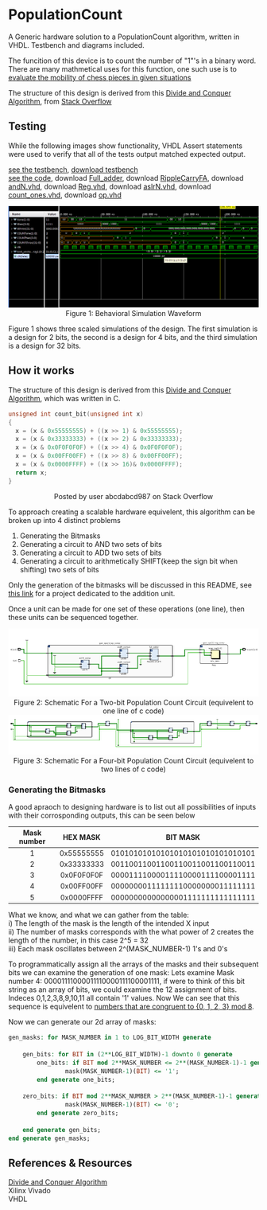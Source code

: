 # PopulationCount
A Generic hardware solution to a PopulationCount algorithm, written in VHDL. Testbench and diagrams included.  
    
The funcition of this device is to count the number of "1"'s in a binary word. There are many mathmetical uses for this function, one such use is to [evaluate the mobility of chess pieces in given situations](https://www.chessprogramming.org/Population_Count)  
    
The structure of this design is derived from this [Divide and Conquer Algorithm](https://stackoverflow.com/questions/109023/how-to-count-the-number-of-set-bits-in-a-32-bit-integer/11816547#11816547), from [Stack Overflow](https://stackoverflow.com)  

## Testing

While the following images show functionality, VHDL Assert statements were used to verify that all of the tests output matched expected output.  
  
[see the testbench](https://github.com/BarakBinyamin/PopulationCount/tree/main/tst), [download testbench](https://barakbinyamin.github.io/PopulationCount/tst/count_onesTB.vhd)  
[see the code](https://github.com/BarakBinyamin/PopulationCount/tree/main/srcs), download [Full_adder](https://barakbinyamin.github.io/PopulationCount/srcs/FullAdder.vhd), download [RippleCarryFA](https://barakbinyamin.github.io/PopulationCount/srcs/RippleCarryFA.vhd), download [andN.vhd](https://barakbinyamin.github.io/PopulationCount/srcs/andN.vhd), download [
Reg.vhd](https://barakbinyamin.github.io/PopulationCount/srcs/Reg.vhd), download [
aslrN.vhd](https://barakbinyamin.github.io/PopulationCount/srcs/aslrN.vhd), download [
count_ones.vhd](https://barakbinyamin.github.io/PopulationCount/srcs/count_ones.vhd), download [op.vhd](https://barakbinyamin.github.io/PopulationCount/srcs/op.vhd)  

 
<p  align="center">
<img src=img/tests1-3.png>   
<br>Figure 1: Behavioral Simulation Waveform  
    
Figure 1 shows three scaled simulations of the design. The first simulation is a design for 2 bits, the second is a design for 4 bits, and the third simulation is a design for 32 bits.
</p>

## How it works
The structure of this design is derived from this [Divide and Conquer Algorithm](https://stackoverflow.com/questions/109023/how-to-count-the-number-of-set-bits-in-a-32-bit-integer/11816547#11816547), which was written in C.  
```C
unsigned int count_bit(unsigned int x)
{
  x = (x & 0x55555555) + ((x >> 1) & 0x55555555);
  x = (x & 0x33333333) + ((x >> 2) & 0x33333333);
  x = (x & 0x0F0F0F0F) + ((x >> 4) & 0x0F0F0F0F);
  x = (x & 0x00FF00FF) + ((x >> 8) & 0x00FF00FF);
  x = (x & 0x0000FFFF) + ((x >> 16)& 0x0000FFFF);
  return x;
}
``` 
<p  align="center">
Posted by user abcdabcd987 on Stack Overflow
</p>

To approach creating a scalable hardware equivelent, this algorithm can be broken up into 4 distinct problems
1. Generating the Bitmasks
2. Generating a circuit to AND two sets of bits
3. Generating a circuit to ADD two sets of bits
4. Generating a circuit to arithmetically SHIFT(keep the sign bit when shifting) two sets of bits

Only the generation of the bitmasks will be discussed in this README, see [this link](https://github.com/BarakBinyamin/RippleCarryFA#ripplecarryfa) for a project dedicated to the addition unit.  

Once a unit can be made for one set of these operations (one line), then these units can be sequenced together.
<p  align="center">
<img src=img/TwoBitSchematic2.png>
<br>Figure 2: Schematic For a Two-bit Population Count Circuit (equivelent to one line of c code)<br>
<img src=img/ThreeBitSchematic2.png>
<br>Figure 3: Schematic For a Four-bit Population Count Circuit (equivelent to two lines of c code)<br>
</p>  


### Generating the Bitmasks
A good apraoch to designing hardware is to list out all possibilities of inputs with their corrosponding outputs, this can be seen below

|  Mask number  |   HEX MASK   |                BIT MASK              |
| :-----------: | :----------: |   :-------------------------------:  |   
|       1       |  0x55555555  |    01010101010101010101010101010101  |  
|       2       |  0x33333333  |    00110011001100110011001100110011  |
|       3       |  0x0F0F0F0F  |    00001111000011110000111100001111  |   
|       4       |  0x00FF00FF  |    00000000111111110000000011111111  |      
|       5       |  0x0000FFFF  |    00000000000000001111111111111111  |

What we know, and what we can gather from the table:  
i) The length of the mask is the length of the intended X input  
ii) The number of masks corresponds with the what power of 2 creates the length of the number, in this case 2^5 = 32   
iii) Each mask oscillates between 2^(MASK_NUMBER-1) 1's and 0's  

To programmatically assign all the arrays of the masks and their subsequent bits we can examine the generation of one mask:
Lets examine Mask number 4: 00001111000011110000111100001111, if were to think of this bit string as an array of bits, we could examine the 12 assignment of bits. Indeces 0,1,2,3,8,9,10,11 all contain '1' values. Now We can see that this sequence is equivelent to [numbers that are congruent to {0, 1, 2, 3} mod 8](https://oeis.org/A047476).

Now we can generate our 2d array of masks:
```vhdl
gen_masks: for MASK_NUMBER in 1 to LOG_BIT_WIDTH generate

    gen_bits: for BIT in (2**LOG_BIT_WIDTH)-1 downto 0 generate
        one_bits: if BIT mod 2**MASK_NUMBER <= 2**(MASK_NUMBER-1)-1 generate
                mask(MASK_NUMBER-1)(BIT) <= '1';
        end generate one_bits;

    zero_bits: if BIT mod 2**MASK_NUMBER > 2**(MASK_NUMBER-1)-1 generate
                mask(MASK_NUMBER-1)(BIT) <= '0';
        end generate zero_bits;
       
    end generate gen_bits;  
end generate gen_masks;
```

## References & Resources
[Divide and Conquer Algorithm](https://stackoverflow.com/questions/109023/how-to-count-the-number-of-set-bits-in-a-32-bit-integer/11816547#11816547)  
Xilinx Vivado  
VHDL  
  
